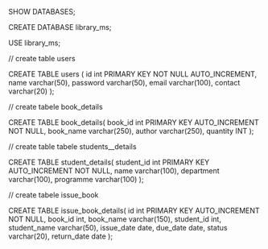   SHOW DATABASES;
 
 CREATE DATABASE library_ms;

USE library_ms;



// create table users

CREATE TABLE users (
id int PRIMARY KEY NOT NULL AUTO_INCREMENT,
name varchar(50),
password varchar(50),
email varchar(100),
contact varchar(20)
);


// create tabele book_details

CREATE TABLE book_details(
book_id int PRIMARY KEY AUTO_INCREMENT NOT NULL,
book_name varchar(250),
author varchar(250),
quantity INT
);


// create table tabele students__details

CREATE TABLE student_details(
student_id int PRIMARY KEY AUTO_INCREMENT NOT NULL,
name varchar(100),
department varchar(100),
programme varchar(100)
);




// create tabele issue_book

CREATE TABLE issue_book_details(
id int PRIMARY KEY AUTO_INCREMENT NOT NULL,
book_id int,
book_name varchar(150),
student_id int,
student_name varchar(50),
issue_date date,
due_date date,
status varchar(20),
return_date date
);
